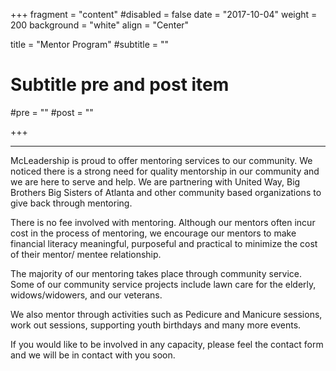 +++
fragment = "content"
#disabled = false
date = "2017-10-04"
weight = 200
background = "white"
align = "Center"

title = "Mentor Program"
#subtitle = ""

# Subtitle pre and post item
#pre = ""
#post = ""

+++
***
McLeadership is proud to offer mentoring services to our community. We noticed there is a strong need for quality mentorship in our community and we are here to serve and help. We are partnering with United Way, Big Brothers Big Sisters of Atlanta and other community based organizations to give back through mentoring.
 
There is no fee involved with mentoring. Although our mentors often incur cost in the process of mentoring, we encourage our mentors to make financial literacy meaningful, purposeful and practical to minimize the cost of their mentor/ mentee relationship.
 
The majority of our mentoring takes place through community service. Some of our community service projects include lawn care for the elderly, widows/widowers, and our veterans.
 
We also mentor through activities such as Pedicure and Manicure sessions, work out sessions, supporting youth birthdays and many more events.
 
If you would like to be involved in any capacity, please feel the contact form and we will be in contact with you soon. 